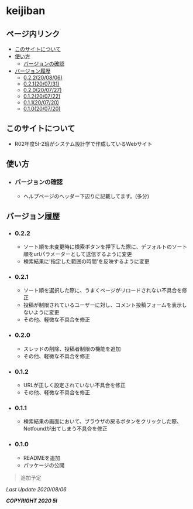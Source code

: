 # keijiban

## ページ内リンク
  - [このサイトについて](#このサイトについて)
  - [使い方](#使い方)
    - [バージョンの確認](#バージョンの確認)
  - [バージョン履歴](#バージョン履歴)
    - [0.2.2(20/08/06)](#0.2.2)
    - [0.2.1(20/07/31)](#0.2.1)
    - [0.2.0(20/07/27)](#0.2.0)
    - [0.1.2(20/07/22)](#0.1.2)
    - [0.1.1(20/07/20)](#0.1.1)
    - [0.1.0(20/07/20)](#0.1.0)


## このサイトについて

- R02年度5I-2班がシステム設計学で作成しているWebサイト

## 使い方

- ### バージョンの確認
  - ヘルプページのヘッダー下辺りに記載してます。(多分)

## バージョン履歴

- ### 0.2.2
  - ソート順を未変更時に検索ボタンを押下した際に、デフォルトのソート順をurlパラメーターとして送信するように変更
  - 検索結果に'指定した範囲の時間'を反映するように変更

- ### 0.2.1
  - ソート順を選択した際に、うまくページがリロードされない不具合を修正
  - 投稿が制限されているユーザーに対し、コメント投稿フォームを表示しないように変更
  - その他、軽微な不具合を修正

- ### 0.2.0
  - スレッドの削除、投稿者制限の機能を追加
  - その他、軽微な不具合を修正

- ### 0.1.2
  - URLが正しく設定されていない不具合を修正
  - その他、軽微な不具合を修正

- ### 0.1.1
  - 検索結果の画面において、ブラウザの戻るボタンをクリックした際、  
    Notfoundが出てしまう不具合を修正

- ### 0.1.0
  -  READMEを追加
  -  パッケージの公開

> 追加予定

*Last Update 2020/08/06*

***COPYRIGHT 2020 5I***